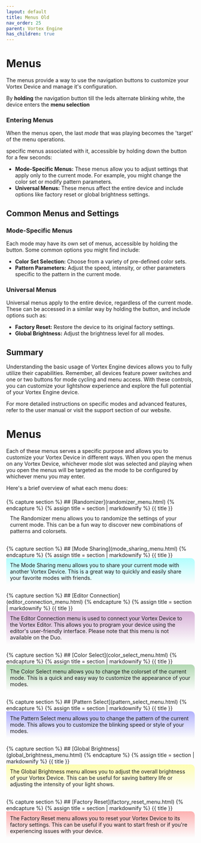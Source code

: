 ```yaml
---
layout: default
title: Menus Old
nav_order: 25
parent: Vortex Engine
has_children: true
---
```


<style>
.section {
    margin: 20px 0;
}

.section h2 {
    margin-top: 0;
}

.white h2  { color: rgba(255, 255, 255, 0.6); }
.cyan h2   { color: rgba(0, 255, 255, 0.6); }
.purple h2 { color: rgba(128, 0, 128, 0.6); }
.green h2  { color: rgba(0, 128, 0, 0.6); }
.blue h2   { color: rgba(0, 0, 255, 0.6); }
.yellow h2 { color: rgba(255, 255, 0, 0.6); }
.red h2    { color: rgba(255, 0, 0, 0.6); }

.content {
    padding: 10px;
    background: linear-gradient(to bottom, rgba(255, 255, 255, 0.3), transparent);
    border-top-right-radius: 10px;
}
.white .content  { background: linear-gradient(to bottom, rgba(255, 255, 255, 0.3), transparent); }
.cyan .content   { background: linear-gradient(to bottom, rgba(0, 255, 255, 0.3), transparent); }
.purple .content { background: linear-gradient(to bottom, rgba(128, 0, 128, 0.3), transparent); }
.green .content  { background: linear-gradient(to bottom, rgba(0, 128, 0, 0.3), transparent); }
.blue .content   { background: linear-gradient(to bottom, rgba(0, 0, 255, 0.3), transparent); }
.yellow .content { background: linear-gradient(to bottom, rgba(255, 255, 0, 0.3), transparent); }
.red .content    { background: linear-gradient(to bottom, rgba(255, 0, 0, 0.3), transparent); }
</style>


# Menus

The menus provide a way to use the navigation buttons to customize your Vortex Device and manage it's configuration.

By **holding** the navigation button till the leds alternate blinking white, the device enters the **menu selection**

### Entering Menus
When the menus open, the last _mode_ that was playing becomes the 'target' of the menu operations.




 specific menus associated with it, accessible by holding down the button for a few seconds:
- **Mode-Specific Menus:** These menus allow you to adjust settings that apply only to the current mode. For example, you might change the color set or modify pattern parameters.
- **Universal Menus:** These menus affect the entire device and include options like factory reset or global brightness settings.

## Common Menus and Settings
### Mode-Specific Menus
Each mode may have its own set of menus, accessible by holding the button. Some common options you might find include:
- **Color Set Selection:** Choose from a variety of pre-defined color sets.
- **Pattern Parameters:** Adjust the speed, intensity, or other parameters specific to the pattern in the current mode.

### Universal Menus
Universal menus apply to the entire device, regardless of the current mode. These can be accessed in a similar way by holding the button, and include options such as:
- **Factory Reset:** Restore the device to its original factory settings.
- **Global Brightness:** Adjust the brightness level for all modes.

## Summary
Understanding the basic usage of Vortex Engine devices allows you to fully utilize their capabilities. Remember, all devices feature power switches and one or two buttons for mode cycling and menu access. With these controls, you can customize your lightshow experience and explore the full potential of your Vortex Engine device.

For more detailed instructions on specific modes and advanced features, refer to the user manual or visit the support section of our website.


# Menus

Each of these menus serves a specific purpose and allows you to customize your Vortex Device in different ways. When you open the menus on any Vortex Device, whichever mode slot was selected and playing when you open the menus will be targeted as the mode to be configured by whichever menu you may enter.

Here's a brief overview of what each menu does:

<div class="section white">
{% capture section %}
## [Randomizer](randomizer_menu.html)
{% endcapture %}
{% assign title = section | markdownify %}
{{ title }}
<div class="content">
The Randomizer menu allows you to randomize the settings of your current mode. This can be a fun way to discover new combinations of patterns and colorsets.
</div>
</div>

<div class="section cyan">
{% capture section %}
## [Mode Sharing](mode_sharing_menu.html)
{% endcapture %}
{% assign title = section | markdownify %}
{{ title }}
<div class="content">
The Mode Sharing menu allows you to share your current mode with another Vortex Device. This is a great way to quickly and easily share your favorite modes with friends.
</div>
</div>

<div class="section purple">
{% capture section %}
## [Editor Connection](editor_connection_menu.html)
{% endcapture %}
{% assign title = section | markdownify %}
{{ title }}
<div class="content">
The Editor Connection menu is used to connect your Vortex Device to the Vortex Editor. This allows you to program your device using the editor's user-friendly interface. Please note that this menu is not available on the Duo.
</div>
</div>

<div class="section green">
{% capture section %}
## [Color Select](color_select_menu.html)
{% endcapture %}
{% assign title = section | markdownify %}
{{ title }}
<div class="content">
The Color Select menu allows you to change the colorset of the current mode. This is a quick and easy way to customize the appearance of your modes.
</div>
</div>

<div class="section blue">
{% capture section %}
## [Pattern Select](pattern_select_menu.html)
{% endcapture %}
{% assign title = section | markdownify %}
{{ title }}
<div class="content">
The Pattern Select menu allows you to change the pattern of the current mode. This allows you to customize the blinking speed or style of your modes.
</div>
</div>

<div class="section yellow">
{% capture section %}
## [Global Brightness](global_brightness_menu.html)
{% endcapture %}
{% assign title = section | markdownify %}
{{ title }}
<div class="content">
The Global Brightness menu allows you to adjust the overall brightness of your Vortex Device. This can be useful for saving battery life or adjusting the intensity of your light shows.
</div>
</div>

<div class="section red">
{% capture section %}
## [Factory Reset](factory_reset_menu.html)
{% endcapture %}
{% assign title = section | markdownify %}
{{ title }}
<div class="content">
The Factory Reset menu allows you to reset your Vortex Device to its factory settings. This can be useful if you want to start fresh or if you're experiencing issues with your device.
</div>
</div>

